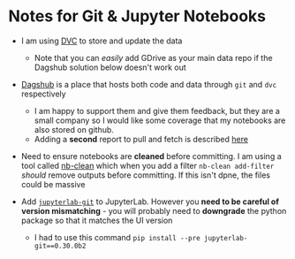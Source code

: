 # Notes for Git & Jupyter Notebooks

* I am using [DVC](https://dvc.org/doc/start/data-and-model-versioning) to store and update the data
    * Note that you can *easily* add GDrive as your main data repo if the Dagshub solution below doesn't work out

* [Dagshub](https://dagshub.com/) is a place that hosts both code and data through `git` and `dvc` respectively
    * I am happy to support them and give them feedback, but they are a small company so I would like some coverage that my notebooks are also stored on github.
    * Adding a **second** report to pull and fetch is described [here](https://jigarius.com/blog/multiple-git-remote-repositories)

* Need to ensure notebooks are **cleaned** before committing. I am using a tool called [nb-clean](https://pypi.org/project/nb-clean/) which when you add a filter `nb-clean add-filter` *should* remove outputs before committing. If this isn't dpne, the files could be massive

* Add [`jupyterlab-git`](https://github.com/jupyterlab/jupyterlab-git) to JupyterLab. However you **need to be careful of version mismatching** - you will probably need to **downgrade** the python package so that it matches the UI version
    * I had to use this command `pip install --pre jupyterlab-git==0.30.0b2`
